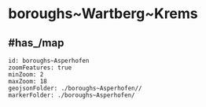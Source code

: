 # boroughs~Wartberg~Krems


## #has_/map  



```leaflet
id: boroughs~Asperhofen
zoomFeatures: true 
minZoom: 2 
maxZoom: 18
geojsonFolder: ./boroughs~Asperhofen//
markerFolder: ./boroughs~Asperhofen/
```

